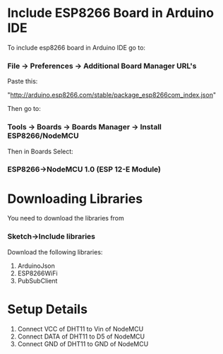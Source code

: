 # Include ESP8266 Board in Arduino IDE

To include esp8266 board in Arduino IDE go to:
### File -> Preferences -> Additional Board Manager URL's
Paste this:

"http://arduino.esp8266.com/stable/package_esp8266com_index.json"

Then go to:
### Tools -> Boards -> Boards Manager -> Install ESP8266/NodeMCU

Then in Boards Select: 
### ESP8266->NodeMCU 1.0 (ESP 12-E Module)


# Downloading Libraries

You need to download the libraries from
### Sketch->Include libraries
Download the following libraries:
1) ArduinoJson
2) ESP8266WiFi
3) PubSubClient

# Setup Details
1) Connect VCC of DHT11 to Vin of NodeMCU
2) Connect DATA of DHT11 to D5 of NodeMCU
3) Connect GND of DHT11 to GND of NodeMCU
